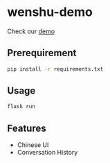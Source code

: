 # wenshu-demo

Check our [demo](https://wenshu-demo.dex.moe)

## Prerequirement

```bash
pip install -r requirements.txt
```

## Usage

```bash
flask run
```

## Features

* Chinese UI
* Conversation History